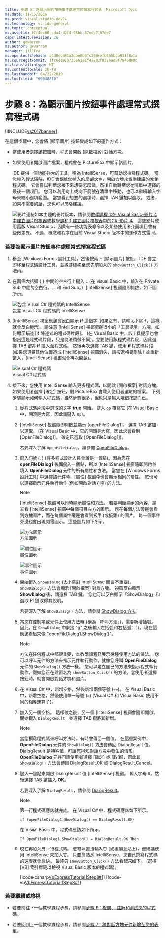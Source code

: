```yaml
---
title: 步驟 8：為顯示圖片按鈕事件處理常式撰寫程式碼 |Microsoft Docs
ms.date: 11/15/2016
ms.prod: visual-studio-dev14
ms.technology: vs-ide-general
ms.topic: conceptual
ms.assetid: 07f4ec00-cda4-42f4-98bb-37edc7167de7
caps.latest.revision: 26
author: gewarren
ms.author: gewarren
manager: jillfra
ms.openlocfilehash: a4d0eb491a2dbe0b6fc290cefb665bcb931f8a1a
ms.sourcegitcommit: 1fc6ee928733e61a1f42782f832ead9f7946d00c
ms.translationtype: HT
ms.contentlocale: zh-TW
ms.lasthandoff: 04/22/2019
ms.locfileid: "60048870"
---
```

# <a name="step-8-write-code-for-the-show-a-picture-button-event-handler"></a>步驟 8：為顯示圖片按鈕事件處理常式撰寫程式碼
[!INCLUDE[vs2017banner](../includes/vs2017banner.md)]

在這個步驟中，您會將 [顯示圖片] 按鈕變成如下的運作方式：  
  
- 當使用者選擇該按鈕時，程式會開啟 [開啟檔案] 對話方塊。  
  
- 如果使用者開啟圖片檔案，程式會在 PictureBox 中顯示該圖片。  
  
  IDE 提供一個功能強大的工具，稱為 IntelliSense，可幫助您撰寫程式碼。 當您輸入程式碼時，IDE 會根據您輸入的局部文字，開啟方塊來提供建議的完整程式碼。 它會嘗試判斷您接下來想要怎麼做，然後自動跳至您從清單中選擇的最後一個項目。 您可以利用向上或向下箭號在清單中移動，也可以繼續輸入字母來縮小選項範圍。 當您看到想要的選項時，選擇 TAB 鍵加以選取。 或者，如果不需要的話，您也可以忽略建議。  
  
  ![影片連結](../data-tools/media/playvideo.gif "PlayVideo")如本主題的影片版本，請參閱[教學課程 1:在 Visual Basic-影片 4 中建立圖片檢視器](http://go.microsoft.com/fwlink/?LinkId=205215)或[教學課程 1:建立圖片檢視器中的C#-影片 4](http://go.microsoft.com/fwlink/?LinkId=205203)。 這些影片使用舊版 Visual Studio，因此有一些功能表命令以及某些使用者介面項目會有些微差異。 不過，概念和程序在目前 Visual Studio 版本中的運作方式雷同。  
  
### <a name="to-write-code-for-the-show-a-picture-button-event-handler"></a>若要為顯示圖片按鈕事件處理常式撰寫程式碼  
  
1. 移至 [Windows Forms 設計工具]，然後按兩下 [顯示圖片] 按鈕。 IDE 會立即移至程式碼設計工具，並將游標移至您先前加入的 `showButton_Click()` 方法內。  
  
2. 在兩個大括弧 { } 中間的空白行上鍵入 `i` (在 Visual Basic 中，輸入在 Private Sub 中間的空白行。... 和 End Sub。）[IntelliSense] 視窗隨即開啟，如下圖所示。  
  
     ![包含 Visual C&#35; 程式碼的 IntelliSense](../ide/media/express-ifintellisense.png "Express_IfIntellisense")  
包含 Visual C# 程式碼的 IntelliSense  
  
3. [IntelliSense] 視窗應該會反白顯示 **if** 這個字 (如果沒有，請輸入小寫 `f`，這樣就會反白顯示)。請注意 [IntelliSense] 視窗旁邊很小的「工具提示」方塊，如何顯示描述 [if 陳述式的程式碼片段]。 (在 Visual Basic 中，該工具提示也會指出這是程式碼片段，只是說法稍微不同)。您要使用該程式碼片段，因此選擇 TAB 鍵將 **if** 插入至程式碼。 然後再次選擇 TAB 鍵，使用 **if** 程式碼片段 (如果您選擇其他位置造成 [IntelliSense] 視窗消失，請按退格鍵刪除 **i** 並重新鍵入，[IntelliSense] 視窗就會再次開啟)。  
  
     ![Visual C&#35; 程式碼](../ide/media/express-highlighttrue.png "Express_HighlightTrue")  
Visual C# 程式碼  
  
4. 接下來，您使用 IntelliSense 輸入更多程式碼，以開啟 [開啟檔案] 對話方塊。 如果使用者選擇 [確定] 按鈕，則 PictureBox 會載入使用者選取的檔案。 下列步驟顯示如何輸入程式碼，雖然步驟很多，但也只是輸入幾個按鍵而已。  
  
    1. 從程式碼片段中選取的文字 **true** 開始。 鍵入 `op` 覆寫它 (在 Visual Basic 中，開頭是大寫，因此請鍵入 `Op`)。  
  
    2. [IntelliSense] 視窗隨即開啟並顯示 [openFileDialog1]。 選擇 TAB 鍵加以選取。 (在 Visual Basic 中，它的開頭是大寫，因此您會看到 [OpenFileDialog1]。 確定已選取 [OpenFileDialog1])。  
  
         若要深入了解 `OpenFileDialog`，請參閱 [OpenFileDialog](http://msdn.microsoft.com/library/system.windows.forms.openfiledialog.aspx)。  
  
    3. 鍵入句號 (`.`) (許多程式設計人員會說是一個點)。因為您在 **openFileDialog1** 後面鍵入一個點，所以 [IntelliSense] 視窗隨即開啟並填入 **OpenFileDialog** 元件的所有屬性和方法。 當您在 [Windows Forms 設計工具] 中選擇該元件時，[屬性] 視窗中也會顯示相同的屬性。 您也可以選擇指示元件執行動作 (例如開啟對話方塊) 的方法。  
  
        > [!NOTE]
        >  [IntelliSense] 視窗可以同時顯示屬性和方法。 若要判斷顯示的內容，請查看 [IntelliSense] 視窗中每個項目左方的圖示。 您在每個方法旁邊會看到方塊圖片，而在每個屬性旁邊會看到扳手 (或扳鉗) 的圖片。 每一個事件旁邊也會出現閃電圖示。 這些圖片如下所示。  
  
         ![方法圖示](../ide/media/express-iconmethod.png "Express_IconMethod")  
方法圖示  
  
         ![屬性圖示](../ide/media/express-iconproperty.png "Express_IconProperty")  
屬性圖示  
  
         ![事件圖示](../ide/media/express-iconevent.png "Express_IconEvent")  
事件圖示  
  
    4. 開始鍵入 `ShowDialog` (大小寫對 IntelliSense 而言不重要)。 `ShowDialog()` 方法會顯示 [開啟檔案] 對話方塊。 視窗反白顯示 **ShowDialog** 後，請選擇 TAB 鍵。 您也可以反白顯示「ShowDialog」和選取 F1 鍵取得其說明。  
  
         若要深入了解 `ShowDialog()` 方法，請參閱 [ShowDialog 方法](http://msdn.microsoft.com/library/c7ykbedk.aspx)。  
  
    5. 當您在控制項或元件上使用方法時 (稱為「呼叫方法」)，需要新增括號。 因此，在 `ShowDialog` 中緊接 "g" 之後輸入左括弧和右括弧：`()`。現在這應該看起來像 "openFileDialog1.ShowDialog()"。  
  
        > [!NOTE]
        >  方法在任何程式中都很重要，本教學課程已展示幾種使用方法的做法。 您可以呼叫元件的方法來指示元件執行動作，就像您呼叫 **OpenFileDialog** 元件的 `ShowDialog()` 方法一樣。 您可以建立自己的方法來指示程式執行動作，例如您正在建置名為 `showButton_Click()` 的方法，當使用者選擇按鈕時，就會開啟對話方塊和圖片。  
  
    6. 在 Visual C# 中，新增空格，然後新增兩個等號 (`==`)。 在 Visual Basic 中，新增空格，然後使用單一等號 (`=`) (Visual C# 和 Visual Basic 使用不同的相等運算子)。  
  
    7. 加入另一個空格。 這樣做之後，另一個 [IntelliSense] 視窗會隨即開啟。 開始鍵入 `DialogResult`，並選擇 TAB 鍵將其新增。  
  
        > [!NOTE]
        >  當您撰寫程式碼來呼叫方法時，有時會傳回一個值。 在這個案例中，**OpenFileDialog** 元件的 `ShowDialog()` 方法會傳回 DialogResult 值。 DialogResult 是特殊值，可讓您得知對話方塊中發生的情形。 **OpenFileDialog** 元件可讓使用者選擇 [確定] 或 [取消]，因此其 `ShowDialog()` 方法會傳回 DialogResult.OK 或 DialogResult.Cancel。  
  
    8. 鍵入一個點來開啟 DialogResult 值 [IntelliSense] 視窗。 輸入字母 `O`，然後選擇 TAB 鍵插入 **OK**。  
  
         若要深入了解 `DialogResult`，請參閱 [DialogResult](http://msdn.microsoft.com/library/system.windows.forms.dialogresult.aspx)。  
  
        > [!NOTE]
        >  第一行程式碼應該就完成。 在 Visual C# 中，程式碼應該如下所示。  
        >   
        >  `if (openFileDialog1.ShowDialog() == DialogResult.OK)`  
        >   
        >  在 Visual Basic 中，程式碼應該如下所示。  
        >   
        >  `If OpenFileDialog1.ShowDialog() = DialogResult.OK Then`  
  
    9. 現在再加入另一行程式碼。 您可以直接輸入它 (或複製並貼上)，但建議使用 IntelliSense 來加入它。 只要愈熟悉 IntelliSense，您自己撰寫程式碼的速度就會愈快。 最終的 `showButton_Click()` 方法看起來如下。 (選擇 [VB] 索引標籤以檢視 Visual Basic 版本的程式碼)。  
  
         [!code-csharp[VbExpressTutorial1Step8#1](../snippets/csharp/VS_Snippets_VBCSharp/vbexpresstutorial1step8/cs/form1.cs#1)]
         [!code-vb[VbExpressTutorial1Step8#1](../snippets/visualbasic/VS_Snippets_VBCSharp/vbexpresstutorial1step8/vb/form1.vb#1)]  
  
### <a name="to-continue-or-review"></a>若要繼續或檢視  
  
- 若要前往下一個教學課程步驟，請參閱[步驟 9：檢閱、 註解和測試您的程式碼](../ide/step-9-review-comment-and-test-your-code.md)。  
  
- 若要回到上一個教學課程步驟，請參閱[步驟 7：將對話方塊元件新增至您的表單](../ide/step-7-add-dialog-components-to-your-form.md)。
